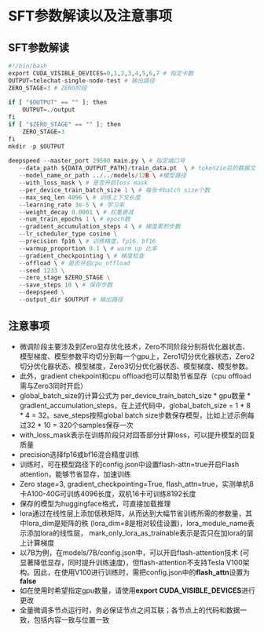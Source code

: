 # SFT参数解读以及注意事项

## SFT参数解读

```python
#!/bin/bash
export CUDA_VISIBLE_DEVICES=0,1,2,3,4,5,6,7 # 指定卡数
OUTPUT=telechat-single-node-test # 输出路径
ZERO_STAGE=3 # ZERO阶段
 
if [ "$OUTPUT" == "" ]; then
    OUTPUT=./output
fi
if [ "$ZERO_STAGE" == "" ]; then
    ZERO_STAGE=3
fi
mkdir -p $OUTPUT
 
deepspeed --master_port 29500 main.py \ # 指定端口号
   --data_path ${DATA_OUTPUT_PATH}/train_data.pt  \ # tokenzie后的数据文件
   --model_name_or_path ../../models/12B \ #模型路径
   --with_loss_mask \ # 是否开启loss mask
   --per_device_train_batch_size 1 \ # 每张卡batch size个数
   --max_seq_len 4096 \ # 训练上下文长度
   --learning_rate 3e-5 \ # 学习率
   --weight_decay 0.0001 \ # 权重衰减
   --num_train_epochs 1 \ # epoch数
   --gradient_accumulation_steps 4 \ # 梯度累积步数
   --lr_scheduler_type cosine \
   --precision fp16 \ # 训练精度，fp16、bf16
   --warmup_proportion 0.1 \ # warm up 比率
   --gradient_checkpointing \ # 梯度检查
   --offload \ # 是否开启cpu_offload
   --seed 1233 \
   --zero_stage $ZERO_STAGE \
   --save_steps 10 \ # 保存步数
   --deepspeed \
   --output_dir $OUTPUT # 输出路径
```


## 注意事项

* 微调阶段主要涉及到Zero显存优化技术，Zero不同阶段分别将优化器状态、模型梯度、模型参数平均切分到每一个gpu上，Zero1切分优化器状态，Zero2切分优化器状态、模型梯度，Zero3切分优化器状态、模型梯度、模型参数。
* 此外，gradient chekpoint和cpu offload也可以帮助节省显存（cpu offload需与Zero3同时开启）
* global_batch_size的计算公式为 per_device_train_batch_size * gpu数量 * gradient_accumulation_steps，在上述代码中，global_batch_size = 1 * 8 * 4 = 32。save_steps按照global batch size步数保存模型，比如上述示例每过32 * 10 = 320个samples保存一次
* with_loss_mask表示在训练阶段只对回答部分计算loss，可以提升模型的回复质量
* precision选择fp16或bf16混合精度训练
* 训练时，可在模型路径下的config.json中设置flash-attn=true开启Flash attention，能够节省显存，加速训练
* Zero stage=3, gradient_checkpointing=True, flash_attn=true，实测单机8卡A100-40G可训练4096长度，双机16卡可训练8192长度
* 保存的模型为huggingface格式，可直接加载推理
* lora通过在线性层上添加低秩矩阵，从而达到大幅节省训练所需的参数量，其中lora_dim是矩阵的秩 (lora_dim=8是相对较佳设置)，lora_module_name表示添加lora的线性层，
mark_only_lora_as_trainable表示是否只在加lora的层上计算梯度
* 以7B为例，在models/7B/config.json中，可以开启flash-attention技术 (可显著降低显存，同时提升训练速度)，但flash-attention不支持Tesla V100架构。因此，在使用V100进行训练时，需把config.json中的**flash_attn**设置为**false**
* 如在使用时希望指定gpu数量，请使用**export CUDA_VISIBLE_DEVICES**进行更改
* 全量微调多节点运行时，务必保证节点之间互联；各节点上的代码和数据一致，包括内容一致与位置一致 
